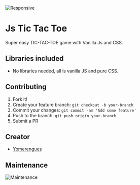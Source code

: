 ![Responsive](https://img.shields.io/badge/Responsive-Yes-ff69b4)

# Js Tic Tac Toe
Super easy TIC-TAC-TOE game with Vanilla Js and CSS.

## Libraries included
* No libraries needed, all is vanilla JS and pure CSS.

## Contributing

1. Fork it!
2. Create your feature branch: `git checkout -b your-branch`
3. Commit your changes: `git commit -am 'Add some feature'`
4. Push to the branch: `git push origin your-branch`
5. Submit a PR

## Creator
* <a href="https://github.com/adhirsaurio">Yomerengues</a>

## Maintenance
![Maintenance](https://img.shields.io/badge/Maintenance-Yes-brightgreen)